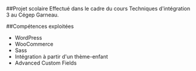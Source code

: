 ##Projet scolaire
Effectué dans le cadre du cours Techniques d'intégration 3 au Cégep Garneau.

##Compétences exploitées
* WordPress
* WooCommerce
* Sass
* Intégration à partir d'un thème-enfant
* Advanced Custom Fields
